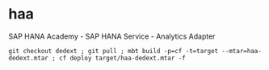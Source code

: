 haa
===

SAP HANA Academy - SAP HANA Service - Analytics Adapter

```
git checkout dedext ; git pull ; mbt build -p=cf -t=target --mtar=haa-dedext.mtar ; cf deploy target/haa-dedext.mtar -f
```
